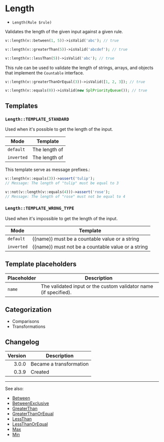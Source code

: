 # Length

- `Length(Rule $rule)`

Validates the length of the given input against a given rule.

```php
v::length(v::between(1, 5))->isValid('abc'); // true

v::length(v::greaterThan(5))->isValid('abcdef'); // true

v::length(v::lessThan(5))->isValid('abc'); // true
```

This rule can be used to validate the length of strings, arrays, and objects that implement the `Countable` interface.

```php
v::length(v::greaterThanOrEqual(3))->isValid([1, 2, 3]); // true

v::length(v::equals(0))->isValid(new SplPriorityQueue()); // true
```

## Templates

### `Length::TEMPLATE_STANDARD`

Used when it's possible to get the length of the input.

| Mode       | Template      |
|------------|---------------|
| `default`  | The length of |
| `inverted` | The length of |

This template serve as message prefixes.:

```php
v::length(v::equals(3))->assert('tulip');
// Message: The length of "tulip" must be equal to 3

v::not(v::length(v::equals(4)))->assert('rose');
// Message: The length of "rose" must not be equal to 4
```

### `Length::TEMPLATE_WRONG_TYPE`

Used when it's impossible to get the length of the input.

| Mode       | Template                                           |
|------------|----------------------------------------------------|
| `default`  | {{name}} must be a countable value or a string     |
| `inverted` | {{name}} must not be a countable value or a string |

## Template placeholders

| Placeholder | Description                                                      |
|-------------|------------------------------------------------------------------|
| `name`      | The validated input or the custom validator name (if specified). |

## Categorization

- Comparisons
- Transformations

## Changelog

| Version | Description             |
|--------:|-------------------------|
|   3.0.0 | Became a transformation |
|   0.3.9 | Created                 |

***
See also:

- [Between](Between.md)
- [BetweenExclusive](BetweenExclusive.md)
- [GreaterThan](GreaterThan.md)
- [GreaterThanOrEqual](GreaterThanOrEqual.md)
- [LessThan](LessThan.md)
- [LessThanOrEqual](LessThanOrEqual.md)
- [Max](Max.md)
- [Min](Min.md)
